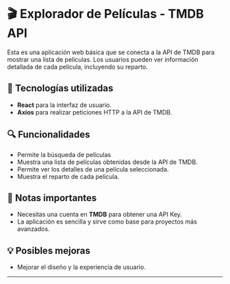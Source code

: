 # 🎬 Explorador de Películas - TMDB API

Esta es una aplicación web básica que se conecta a la API de TMDB para mostrar una lista de películas. Los usuarios pueden ver información detallada de cada película, incluyendo su reparto.

## 🚀 Tecnologías utilizadas

- **React** para la interfaz de usuario.
- **Axios** para realizar peticiones HTTP a la API de TMDB.


## 🔍 Funcionalidades

- Permite la búsqueda de películas
- Muestra una lista de películas obtenidas desde la API de TMDB.
- Permite ver los detalles de una película seleccionada.
- Muestra el reparto de cada película.

## 📌 Notas importantes

- Necesitas una cuenta en **TMDB** para obtener una API Key.
- La aplicación es sencilla y sirve como base para proyectos más avanzados.

## 💡 Posibles mejoras

- Mejorar el diseño y la experiencia de usuario.

---


